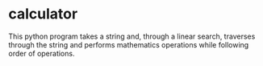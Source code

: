 # calculator
This python program takes a string and, through a linear search, traverses through the string and performs mathematics operations while following order of operations.
